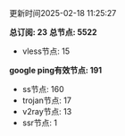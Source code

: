 更新时间2025-02-18 11:25:27

**总订阅: 23**
**总节点: 5522**
- vless节点: 15

**google ping有效节点: 191**
- ss节点: 160
- trojan节点: 17
- v2ray节点: 13
- ssr节点: 1

